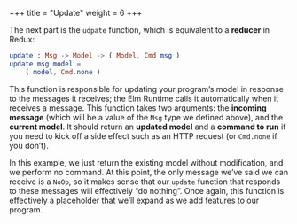 +++
title       = "Update"
weight      = 6
+++

The next part is the `udpate` function, which is equivalent to a **reducer** in Redux:

```elm
update : Msg -> Model -> ( Model, Cmd msg )
update msg model =
    ( model, Cmd.none )
```

This function is responsible for updating your program’s model in response to the messages it receives; the Elm Runtime calls it automatically when it receives a message. This function takes two arguments: the **incoming message** (which will be a value of the `Msg` type we defined above), and the **current model**. It should return an **updated model** and a **command to run** if you need to kick off a side effect such as an HTTP request (or `Cmd.none` if you don’t).

In this example, we just return the existing model without modification, and we perform no command. At this point, the only message we’ve said we can receive is a `NoOp`, so it makes sense that our `update` function that responds to these messages will effectively “do nothing”. Once again, this function is effectively a placeholder that we’ll expand as we add features to our program.
